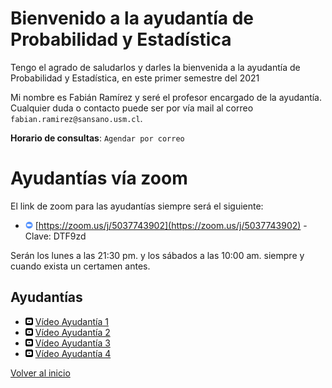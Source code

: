 [//]: <> (MAT032-2021-1)
# Bienvenido a la ayudantía de Probabilidad y Estadística 

Tengo el agrado de saludarlos y darles la bienvenida a la ayudantía de Probabilidad y Estadística, en este primer semestre del 2021 

Mi nombre es Fabián Ramírez y seré el profesor encargado de la ayudantía. Cualquier duda o contacto puede ser por vía mail al correo `fabian.ramirez@sansano.usm.cl`.

**Horario de consultas**: `Agendar por correo`

# Ayudantías vía zoom

El link de zoom para las ayudantías siempre será el siguiente:
 
* <img src="zoom_logo.svg" alt="drawing" width="12"/> [https://zoom.us/j/5037743902](https://zoom.us/j/5037743902) - Clave: DTF9zd

Serán los lunes a las 21:30 pm. y los sábados a las 10:00 am. siempre y cuando exista un certamen antes.

## Ayudantías 
* <img src="yt_logo.svg" alt="drawing" width="12"/> [Vídeo Ayudantía 1](https://youtu.be/YaPDLmLhgXg) 
* <img src="yt_logo.svg" alt="drawing" width="12"/> [Vídeo Ayudantía 2](https://youtu.be/YVAcs4mA4CE) 
* <img src="yt_logo.svg" alt="drawing" width="12"/> [Vídeo Ayudantía 3](https://youtu.be/eaI8iFNoOh0) 
* <img src="yt_logo.svg" alt="drawing" width="12"/> [Vídeo Ayudantía 4](https://youtu.be/1k2CChPEJ00) 


[Volver al inicio](https://fabimath.github.io/Fabimath/)